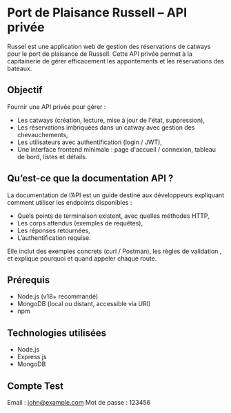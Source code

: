 # Port de Plaisance Russell – API privée

Russel est une application web de gestion des réservations de catways pour le port de plaisance de Russell. Cette API privée permet à la capitainerie de gérer efficacement les appontements et les réservations des bateaux.



##  Objectif

Fournir une API privée pour gérer :
- Les catways (création, lecture, mise à jour de l'état, suppression),
- Les réservations imbriquées dans un catway avec gestion des chevauchements,
- Les utilisateurs avec authentification (login / JWT),
- Une interface frontend minimale : page d'accueil / connexion, tableau de bord, listes et détails.



##  Qu’est-ce que la documentation API ?

La documentation de l’API est un guide destiné aux développeurs expliquant comment utiliser les endpoints disponibles :  
- Quels points de terminaison existent, avec quelles méthodes HTTP,  
- Les corps attendus (exemples de requêtes),  
- Les réponses retournées,  
- L’authentification requise.  

Elle inclut des exemples concrets (curl / Postman), les règles de validation , et explique pourquoi et quand appeler chaque route.



##  Prérequis

- Node.js (v18+ recommandé)  
- MongoDB (local ou distant, accessible via URI)  
- npm  

## Technologies utilisées

- Node.js 
- Express.js 
- MongoDB 


## Compte Test

Email : john@example.com
Mot de passe : 123456
